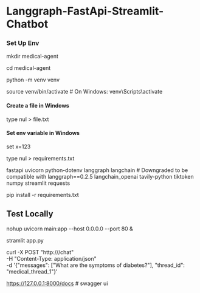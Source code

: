 # Langgraph-FastApi-Streamlit-Chatbot

### Set Up Env

mkdir medical-agent

cd medical-agent

python -m venv venv

source venv/bin/activate  # On Windows: venv\Scripts\activate

#### Create a file in Windows
type nul > file.txt

#### Set env variable in Windows
set x=123

type nul > requirements.txt

fastapi
uvicorn
python-dotenv
langgraph
langchain # Downgraded to be compatible with langgraph==0.2.5
langchain_openai
tavily-python
tiktoken
numpy
streamlit
requests

pip install -r requirements.txt

## Test Locally
nohup uvicorn main:app --host 0.0.0.0 --port 80 &

stramlit app.py

curl -X POST "http://<your-ec2-public-ip>/chat" \
     -H "Content-Type: application/json" \
     -d '{"messages": ["What are the symptoms of diabetes?"], "thread_id": "medical_thread_1"}'

https://127.0.0.1:8000/docs         # swagger ui 

